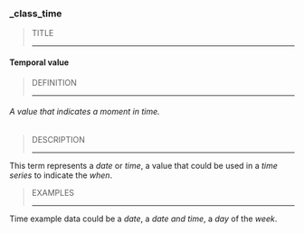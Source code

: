 ### _class_time



> TITLE
> 
> ------

#### Temporal value



> DEFINITION
> 
> ------

###### A value that indicates a moment in time.



> DESCRIPTION
> 
> ------

This term represents a *date* or *time*, a value that could be used in a *time series* to indicate the *when*.



> EXAMPLES
> 
> ------

Time example data could be a *date*, a *date and time*, a *day* of the *week*.